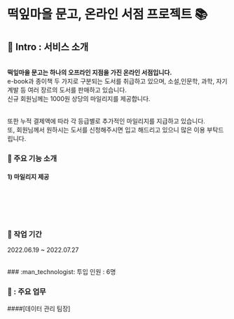 # 떡잎마을 문고, 온라인 서점 프로젝트 :books:

## :book: Intro : 서비스 소개
<br/>
<strong>떡잎마을 문고는 하나의 오프라인 지점을 가진 온라인 서점입니다.</strong>
<br/>
e-book과 종이책 두 가지로 구분되는 도서를 취급하고 있으며, 소설,인문학, 과학, 자기계발 등 여러 장르의 도서를 판매하고 있습니다.
<br/>신규 회원님께는 1000원 상당의 마일리지를 제공합니다.

<br/>또한 누적 결제액에 따라 각 등급별로 추가적인 마일리지를 지급하고 있습니다.
<br/>또, 회원님께서 원하시는 도서를 신청해주시면 입고 해드리고 있으니 많은 이용 부탁드립니다.

### :star2: 주요 기능 소개

#### 1) 마일리지 제공
<br/>
<br/>
<br/>
<br/>

### :calendar: 작업 기간
2022.06.19 ~ 2022.07.27

<br/>
### :man_technologist: 투입 인원 : 6명
<br/>

### :ledger: : 주요 업무
####[데이터 관리 팀장]
